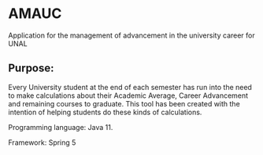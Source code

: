 # AMAUC
Application for the management of advancement in the university career for UNAL

## Purpose:

Every University student at the end of each semester has run into the need to make calculations about their Academic Average, Career Advancement and remaining courses to graduate. This tool has been created with the intention of helping students do these kinds of calculations.

Programming language: Java 11.

Framework: Spring 5
